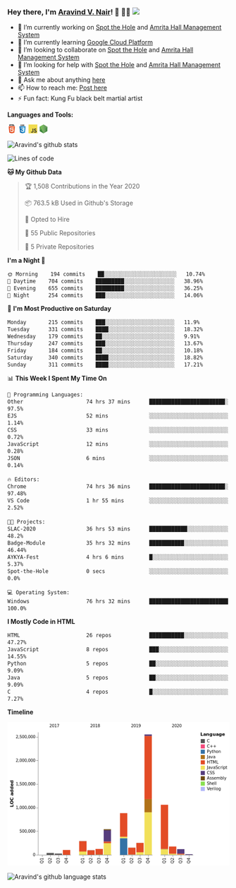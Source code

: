 ### Hey there, I'm [Aravind V. Nair](https://AravindVNair99.github.io)! 👋 👨‍💻 ![](https://komarev.com/ghpvc/?username=AravindVNair99&label=Views)

- 🔭 I’m currently working on [Spot the Hole](https://github.com/AravindVNair99/Spot-the-Hole) and [Amrita Hall Management System](https://github.com/AravindVNair99/Hall-Management-System)
- 🌱 I’m currently learning [Google Cloud Platform](https://cloud.google.com)
- 👯 I’m looking to collaborate on [Spot the Hole](https://github.com/AravindVNair99/Spot-the-Hole) and [Amrita Hall Management System](https://github.com/AravindVNair99/Hall-Management-System)
- 🤔 I’m looking for help with [Spot the Hole](https://github.com/AravindVNair99/Spot-the-Hole) and [Amrita Hall Management System](https://github.com/AravindVNair99/Hall-Management-System)
- 💬 Ask me about anything [here](https://github.com/AravindVNair99/AravindVNair99/issues)
- 📫 How to reach me: [Post here](https://github.com/AravindVNair99/AravindVNair99/issues)
- ⚡ Fun fact: Kung Fu black belt martial artist

**Languages and Tools:**

<code><img height="20px" src="https://raw.githubusercontent.com/github/explore/80688e429a7d4ef2fca1e82350fe8e3517d3494d/topics/html/html.png"></code>
<code><img height="20px" src="https://raw.githubusercontent.com/github/explore/80688e429a7d4ef2fca1e82350fe8e3517d3494d/topics/css/css.png"></code>
<code><img height="20px" src="https://raw.githubusercontent.com/github/explore/80688e429a7d4ef2fca1e82350fe8e3517d3494d/topics/javascript/javascript.png"></code>
<code><img height="20px" src="https://raw.githubusercontent.com/github/explore/80688e429a7d4ef2fca1e82350fe8e3517d3494d/topics/nodejs/nodejs.png"></code>

![Aravind's github stats](https://github-readme-stats.vercel.app/api?username=AravindVNair99&show_icons=true&include_all_commits=true&count_private=true)

<!--START_SECTION:waka-->
![Lines of code](https://img.shields.io/badge/From%20Hello%20World%20I%27ve%20Written-106.4%20million%20lines%20of%20code-blue)

**🐱 My Github Data** 

> 🏆 1,508 Contributions in the Year 2020
 > 
> 📦 763.5 kB Used in Github's Storage 
 > 
> 💼 Opted to Hire
 > 
> 📜 55 Public Repositories
 > 
> 🔑 5 Private Repositories 

**I'm a Night 🦉** 

```text
🌞 Morning    194 commits    ██░░░░░░░░░░░░░░░░░░░░░░░   10.74% 
🌆 Daytime    704 commits    █████████░░░░░░░░░░░░░░░░   38.96% 
🌃 Evening    655 commits    █████████░░░░░░░░░░░░░░░░   36.25% 
🌙 Night      254 commits    ███░░░░░░░░░░░░░░░░░░░░░░   14.06%

```
📅 **I'm Most Productive on Saturday** 

```text
Monday       215 commits    ███░░░░░░░░░░░░░░░░░░░░░░   11.9% 
Tuesday      331 commits    ████░░░░░░░░░░░░░░░░░░░░░   18.32% 
Wednesday    179 commits    ██░░░░░░░░░░░░░░░░░░░░░░░   9.91% 
Thursday     247 commits    ███░░░░░░░░░░░░░░░░░░░░░░   13.67% 
Friday       184 commits    ██░░░░░░░░░░░░░░░░░░░░░░░   10.18% 
Saturday     340 commits    ████░░░░░░░░░░░░░░░░░░░░░   18.82% 
Sunday       311 commits    ████░░░░░░░░░░░░░░░░░░░░░   17.21%

```


📊 **This Week I Spent My Time On** 

```text
💬 Programming Languages: 
Other                    74 hrs 37 mins      ████████████████████████░   97.5% 
EJS                      52 mins             ░░░░░░░░░░░░░░░░░░░░░░░░░   1.14% 
CSS                      33 mins             ░░░░░░░░░░░░░░░░░░░░░░░░░   0.72% 
JavaScript               12 mins             ░░░░░░░░░░░░░░░░░░░░░░░░░   0.28% 
JSON                     6 mins              ░░░░░░░░░░░░░░░░░░░░░░░░░   0.14%

🔥 Editors: 
Chrome                   74 hrs 36 mins      ████████████████████████░   97.48% 
VS Code                  1 hr 55 mins        ░░░░░░░░░░░░░░░░░░░░░░░░░   2.52%

🐱‍💻 Projects: 
SLAC-2020                36 hrs 53 mins      ████████████░░░░░░░░░░░░░   48.2% 
Badge-Module             35 hrs 32 mins      ███████████░░░░░░░░░░░░░░   46.44% 
AYKYA-Fest               4 hrs 6 mins        █░░░░░░░░░░░░░░░░░░░░░░░░   5.37% 
Spot-the-Hole            0 secs              ░░░░░░░░░░░░░░░░░░░░░░░░░   0.0%

💻 Operating System: 
Windows                  76 hrs 32 mins      █████████████████████████   100.0%

```

**I Mostly Code in HTML** 

```text
HTML                     26 repos            ███████████░░░░░░░░░░░░░░   47.27% 
JavaScript               8 repos             ███░░░░░░░░░░░░░░░░░░░░░░   14.55% 
Python                   5 repos             ██░░░░░░░░░░░░░░░░░░░░░░░   9.09% 
Java                     5 repos             ██░░░░░░░░░░░░░░░░░░░░░░░   9.09% 
C                        4 repos             █░░░░░░░░░░░░░░░░░░░░░░░░   7.27%

```


**Timeline**

![Chart not found](https://github.com/aravindvnair99/aravindvnair99/blob/master/charts/bar_graph.png) 


<!--END_SECTION:waka-->
![Aravind's github language stats](https://github-readme-stats.vercel.app/api/top-langs/?username=AravindVNair99&layout=compact)

<!--
<p align="center">
<a href="https://buymeacoffee.com/AravindVNair99" target="_blank"><img src="https://cdn.buymeacoffee.com/buttons/arial-blue.png" alt="Buy Aravind A Coffee" height="40" width="170" ></a>
</p>
-->
